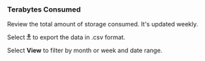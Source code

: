 ### Terabytes Consumed

Review the total amount of storage consumed. It's updated weekly.

Select 
![cov-icn-export.png](cov-icn-export.png) to export the data in .csv format.

Select **View** to filter by month or week and date range.